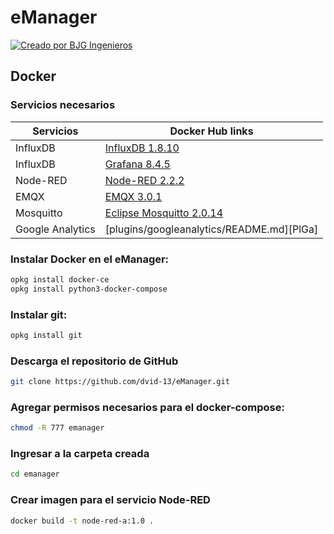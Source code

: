 # eManager
[![Creado por BJG Ingenieros](https://bjgingenieros.com/wp-content/uploads/2022/04/logo-e1648932413862.png)](https://bjgingenieros.com)
## Docker

### Servicios necesarios

| Servicios | Docker Hub links |
| ------ | ------ |
| InfluxDB | [InfluxDB 1.8.10](https://hub.docker.com/_/influxdb) |
| InfluxDB | [Grafana 8.4.5](https://hub.docker.com/r/grafana/grafana) |
| Node-RED | [Node-RED 2.2.2](https://hub.docker.com/r/nodered/node-red) |
| EMQX | [EMQX 3.0.1](https://hub.docker.com/r/emqx/emqx) |
| Mosquitto | [Eclipse Mosquitto 2.0.14](https://hub.docker.com/_/eclipse-mosquitto) |
| Google Analytics | [plugins/googleanalytics/README.md][PlGa] |

### Instalar Docker en el eManager: 

```sh
opkg install docker-ce
opkg install python3-docker-compose
```


### Instalar git:

```sh
opkg install git
```

### Descarga el repositorio de GitHub

```sh
git clone https://github.com/dvid-13/eManager.git
```

### Agregar permisos necesarios para el docker-compose:

```sh
chmod -R 777 emanager
```

### Ingresar a la carpeta creada

```sh
cd emanager
```

### Crear imagen para el servicio Node-RED

```sh
docker build -t node-red-a:1.0 .
```
